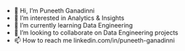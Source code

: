 - 👋 Hi, I’m Puneeth Ganadinni
- 👀 I’m interested in Analytics & Insights
- 🌱 I’m currently learning Data Engineering
- 💞️ I’m looking to collaborate on Data Engineering projects
- 📫 How to reach me linkedin.com/in/puneeth-ganadinni

<!---
pganadinni/pganadinni is a ✨ special ✨ repository because its `README.md` (this file) appears on your GitHub profile.
You can click the Preview link to take a look at your changes.
--->
